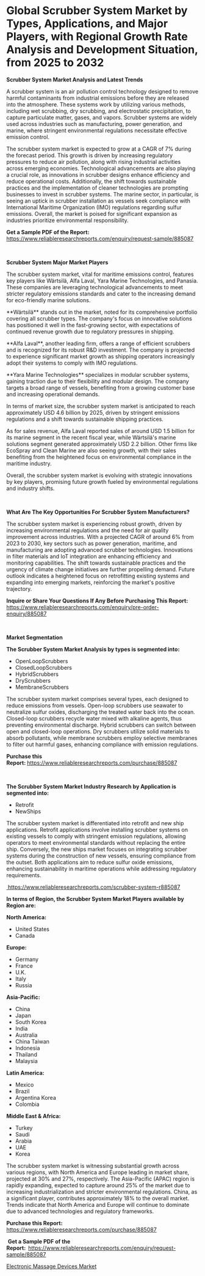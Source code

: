 <p><h1>Global Scrubber System Market by Types, Applications, and Major Players, with Regional Growth Rate Analysis and Development Situation, from 2025 to 2032</h1></p><p><strong>Scrubber System Market Analysis and Latest Trends</strong></p>
<p><p>A scrubber system is an air pollution control technology designed to remove harmful contaminants from industrial emissions before they are released into the atmosphere. These systems work by utilizing various methods, including wet scrubbing, dry scrubbing, and electrostatic precipitation, to capture particulate matter, gases, and vapors. Scrubber systems are widely used across industries such as manufacturing, power generation, and marine, where stringent environmental regulations necessitate effective emission control.</p><p>The scrubber system market is expected to grow at a CAGR of 7% during the forecast period. This growth is driven by increasing regulatory pressures to reduce air pollution, along with rising industrial activities across emerging economies. Technological advancements are also playing a crucial role, as innovations in scrubber designs enhance efficiency and reduce operational costs. Additionally, the shift towards sustainable practices and the implementation of cleaner technologies are prompting businesses to invest in scrubber systems. The marine sector, in particular, is seeing an uptick in scrubber installation as vessels seek compliance with International Maritime Organization (IMO) regulations regarding sulfur emissions. Overall, the market is poised for significant expansion as industries prioritize environmental responsibility.</p></p>
<p><strong>Get a Sample PDF of the Report:&nbsp;</strong> <a href="https://www.reliableresearchreports.com/enquiry/request-sample/885087?utm_campaign=2794&utm_medium=2&utm_source=Github&utm_content=ia&utm_term=08042025&utm_id=scrubber-system">https://www.reliableresearchreports.com/enquiry/request-sample/885087</a></p>
<p>&nbsp;</p>
<p><strong>Scrubber System Major Market Players</strong></p>
<p><p>The scrubber system market, vital for maritime emissions control, features key players like Wärtsilä, Alfa Laval, Yara Marine Technologies, and Panasia. These companies are leveraging technological advancements to meet stricter regulatory emissions standards and cater to the increasing demand for eco-friendly marine solutions.</p><p>**Wärtsilä** stands out in the market, noted for its comprehensive portfolio covering all scrubber types. The company's focus on innovative solutions has positioned it well in the fast-growing sector, with expectations of continued revenue growth due to regulatory pressures in shipping. </p><p>**Alfa Laval**, another leading firm, offers a range of efficient scrubbers and is recognized for its robust R&D investment. The company is projected to experience significant market growth as shipping operators increasingly adopt their systems to comply with IMO regulations.</p><p>**Yara Marine Technologies** specializes in modular scrubber systems, gaining traction due to their flexibility and modular design. The company targets a broad range of vessels, benefiting from a growing customer base and increasing operational demands.</p><p>In terms of market size, the scrubber system market is anticipated to reach approximately USD 4.6 billion by 2025, driven by stringent emissions regulations and a shift towards sustainable shipping practices.</p><p>As for sales revenue, Alfa Laval reported sales of around USD 1.5 billion for its marine segment in the recent fiscal year, while Wärtsilä's marine solutions segment generated approximately USD 2.2 billion. Other firms like EcoSpray and Clean Marine are also seeing growth, with their sales benefiting from the heightened focus on environmental compliance in the maritime industry.</p><p>Overall, the scrubber system market is evolving with strategic innovations by key players, promising future growth fueled by environmental regulations and industry shifts.</p></p>
<p>&nbsp;</p>
<p><strong>What Are The Key Opportunities For Scrubber System Manufacturers?</strong></p>
<p><p>The scrubber system market is experiencing robust growth, driven by increasing environmental regulations and the need for air quality improvement across industries. With a projected CAGR of around 6% from 2023 to 2030, key sectors such as power generation, maritime, and manufacturing are adopting advanced scrubber technologies. Innovations in filter materials and IoT integration are enhancing efficiency and monitoring capabilities. The shift towards sustainable practices and the urgency of climate change initiatives are further propelling demand. Future outlook indicates a heightened focus on retrofitting existing systems and expanding into emerging markets, reinforcing the market's positive trajectory.</p></p>
<p><strong>Inquire or Share Your Questions If Any Before Purchasing This Report:</strong> <a href="https://www.reliableresearchreports.com/enquiry/pre-order-enquiry/885087?utm_campaign=2794&utm_medium=2&utm_source=Github&utm_content=ia&utm_term=08042025&utm_id=scrubber-system">https://www.reliableresearchreports.com/enquiry/pre-order-enquiry/885087</a></p>
<p>&nbsp;</p>
<p><strong>Market Segmentation</strong></p>
<p><strong>The Scrubber System Market Analysis by types is segmented into:</strong></p>
<p><ul><li>OpenLoopScrubbers</li><li>ClosedLoopScrubbers</li><li>HybridScrubbers</li><li>DryScrubbers</li><li>MembraneScrubbers</li></ul></p>
<p><p>The scrubber system market comprises several types, each designed to reduce emissions from vessels. Open-loop scrubbers use seawater to neutralize sulfur oxides, discharging the treated water back into the ocean. Closed-loop scrubbers recycle water mixed with alkaline agents, thus preventing environmental discharge. Hybrid scrubbers can switch between open and closed-loop operations. Dry scrubbers utilize solid materials to absorb pollutants, while membrane scrubbers employ selective membranes to filter out harmful gases, enhancing compliance with emission regulations.</p></p>
<p><strong>Purchase this Report:&nbsp;</strong><a href="https://www.reliableresearchreports.com/purchase/885087?utm_campaign=2794&utm_medium=2&utm_source=Github&utm_content=ia&utm_term=08042025&utm_id=scrubber-system">https://www.reliableresearchreports.com/purchase/885087</a></p>
<p>&nbsp;</p>
<p><strong>The Scrubber System Market Industry Research by Application is segmented into:</strong></p>
<p><ul><li>Retrofit</li><li>NewShips</li></ul></p>
<p><p>The scrubber system market is differentiated into retrofit and new ship applications. Retrofit applications involve installing scrubber systems on existing vessels to comply with stringent emission regulations, allowing operators to meet environmental standards without replacing the entire ship. Conversely, the new ships market focuses on integrating scrubber systems during the construction of new vessels, ensuring compliance from the outset. Both applications aim to reduce sulfur oxide emissions, enhancing sustainability in maritime operations while addressing regulatory requirements.</p></p>
<p><a href="https://www.reliableresearchreports.com/scrubber-system-r885087?utm_campaign=2794&utm_medium=2&utm_source=Github&utm_content=ia&utm_term=08042025&utm_id=scrubber-system">&nbsp;https://www.reliableresearchreports.com/scrubber-system-r885087</a></p>
<p><strong>In terms of Region, the Scrubber System Market Players available by Region are:</strong></p>
<p>
    <p> <strong> North America: </strong>
        <ul>
            <li>United States</li>
            <li>Canada</li>
        </ul>
        </p> 
    <p> <strong> Europe: </strong>
        <ul>
            <li>Germany</li>
            <li>France</li>
            <li>U.K.</li>
            <li>Italy</li>
            <li>Russia</li>
        </ul>
        </p> 
    <p> <strong> Asia-Pacific: </strong>
        <ul>
            <li>China</li>
            <li>Japan</li>
            <li>South Korea</li>
            <li>India</li>
            <li>Australia</li>
            <li>China Taiwan</li>
            <li>Indonesia</li>
            <li>Thailand</li>
            <li>Malaysia</li>
        </ul>
        </p> 
    <p> <strong> Latin America: </strong>
        <ul>
            <li>Mexico</li>
            <li>Brazil</li>
            <li>Argentina Korea</li>
            <li>Colombia</li>
        </ul>
        </p> 
    <p> <strong> Middle East & Africa: </strong>
        <ul>
            <li>Turkey</li>
            <li>Saudi</li>
            <li>Arabia</li>
            <li>UAE</li>
            <li>Korea</li>
        </ul>
    </p>
    </p>
<p><p>The scrubber system market is witnessing substantial growth across various regions, with North America and Europe leading in market share, projected at 30% and 27%, respectively. The Asia-Pacific (APAC) region is rapidly expanding, expected to capture around 25% of the market due to increasing industrialization and stricter environmental regulations. China, as a significant player, contributes approximately 18% to the overall market. Trends indicate that North America and Europe will continue to dominate due to advanced technologies and regulatory frameworks.</p></p>
<p><strong>Purchase this Report: </strong><a href="https://www.reliableresearchreports.com/purchase/885087?utm_campaign=2794&utm_medium=2&utm_source=Github&utm_content=ia&utm_term=08042025&utm_id=scrubber-system">https://www.reliableresearchreports.com/purchase/885087</a></p>
<p>&nbsp;<strong>Get a Sample PDF of the Report:&nbsp;&nbsp;</strong><a href="https://www.reliableresearchreports.com/enquiry/request-sample/885087?utm_campaign=2794&utm_medium=2&utm_source=Github&utm_content=ia&utm_term=08042025&utm_id=scrubber-system">https://www.reliableresearchreports.com/enquiry/request-sample/885087</a></p>
<p><strong></strong></p>
<p><p><a href="https://github.com/abuugjetaj/Market-Research-Report-List-1/blob/main/electronic-massage-devices-market.md?utm_campaign=2794&utm_medium=2&utm_source=Github&utm_content=ia&utm_term=08042025&utm_id=scrubber-system">Electronic Massage Devices Market</a></p></p>